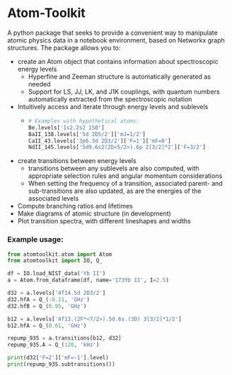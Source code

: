 # Atom-Toolkit
A python package that seeks to provide a convenient way to manipulate atomic physics data in a notebook environment, based on Networkx graph structures. The package allows you to:

 - create an Atom object that contains information about spectroscopic energy levels
   - Hyperfine and Zeeman structure is automatically generated as needed
   - Support for LS, JJ, LK, and J1K couplings, with quantum numbers automatically extracted from the spectroscopic notation
 - Intuitively access and iterate through energy levels and sublevels
   - ```python 
     # Examples with hypothetical atoms:
     Be.levels['1s2.2s2 1S0']
     BaII_138.levels['5d 2D5/2']['mJ=1/2']
     CaII_43.levels['3p6.3d 2D3/2']['F=1']['mF=0']
     NdII_145.levels['5d9.6s2(2D<5/2>).6p 2[3/2]*2']['F=3/2']
     ```
 - create transitions between energy levels
     - transitions between any sublevels are also computed, with appropriate selection rules and angular momentum considerations
     - When setting the frequency of a transition, associated parent- and sub-transitions are also updated, as are the energies of the associated levels
 - Compute branching ratios and lifetimes
 - Make diagrams of atomic structure (in development)
 - Plot transition spectra, with different lineshapes and widths

### Example usage:
```python
from atomtoolkit.atom import Atom
from atomtoolkit import IO, Q_

df = IO.load_NIST_data('Yb II')
a = Atom.from_dataframe(df, name='173Yb II', I=2.5)

d32 = a.levels['4f14.5d 2D3/2']
d32.hfA = Q_(-0.11, 'GHz')
d32.hfB = Q_(0.95, 'GHz')

b12 = a.levels['4f13.(2F*<7/2>).5d.6s.(3D) 3[3/2]*1/2']
b12.hfA = Q_(0.61, 'GHz')

repump_935 = a.transitions[b12, d32]
repump_935.A = Q_(120, 'kHz')

print(d32['F=2']['mF=-1'].level)
print(repump_935.subtransitions())
```